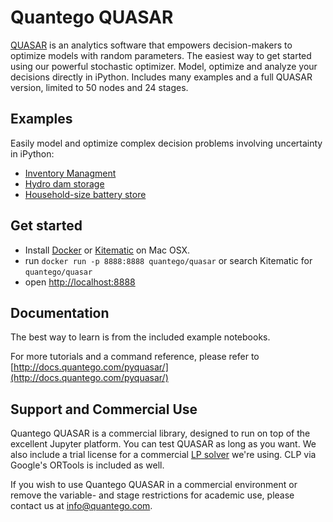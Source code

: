 # Quantego QUASAR

[QUASAR](http://static.quantego.com/QUASAR.pdf) is an analytics software that empowers decision-makers to optimize models with random parameters. The easiest way to get started using our powerful stochastic optimizer. Model, optimize and analyze your decisions directly in iPython. Includes many examples and a full QUASAR version, limited to 50 nodes and 24 stages.

## Examples

Easily model and optimize complex decision problems involving uncertainty in iPython:

- [Inventory Managment](https://github.com/quantego/quasar-samples/blob/master/AggregatePlanning.ipynb)
- [Hydro dam storage](https://github.com/quantego/quasar-samples/blob/master/SimplyHydroExample.ipynb)
- [Household-size battery store](https://github.com/quantego/quasar-samples/blob/master/BatteryStorage.ipynb)


## Get started

- Install [Docker](https://docs.docker.com/installation/#installation) or [Kitematic](http://www.kitematic.com) on Mac OSX.
- run `docker run -p 8888:8888 quantego/quasar` or search Kitematic for `quantego/quasar`
- open [http://localhost:8888](http://localhost:8888)

## Documentation

The best way to learn is from the included example notebooks.

For more tutorials and a command reference, please refer to [http://docs.quantego.com/pyquasar/](http://docs.quantego.com/pyquasar/)

## Support and Commercial Use

Quantego QUASAR is a commercial library, designed to run on top of the excellent Jupyter platform. You can test QUASAR as long as you want. We also include a trial license for a commercial [LP solver](http://www.sulumoptimization.com) we're using. CLP via Google's ORTools is included as well.

If you wish to use Quantego QUASAR in a commercial environment or remove the variable- and stage restrictions for academic use, please contact us at [info@quantego.com](mailto:info@quantego).
